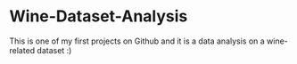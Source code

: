 # Wine-Dataset-Analysis
This is one of my first projects on Github and it is a data analysis on a wine-related dataset :)
